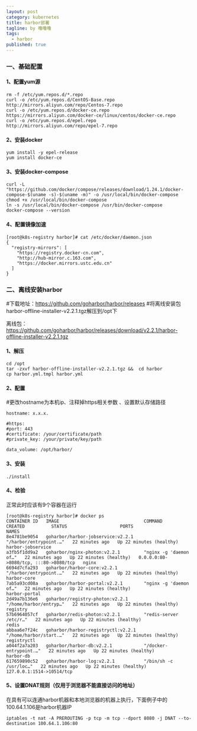 ```yaml
---
layout: post
category: kubernetes
title: harbor部署
tagline: by 噜噜噜
tags: 
  - harbor
published: true
---
```




<!--more-->

### 一、基础配置

#### 1、配置yum源

```
rm -f /etc/yum.repos.d/*.repo
curl -o /etc/yum.repos.d/CentOS-Base.repo http://mirrors.aliyun.com/repo/Centos-7.repo
curl -o /etc/yum.repos.d/docker-ce.repo https://mirrors.aliyun.com/docker-ce/linux/centos/docker-ce.repo
curl -o /etc/yum.repos.d/epel.repo http://mirrors.aliyun.com/repo/epel-7.repo
```

#### 2、安装docker

```
yum install -y epel-release 
yum install docker-ce
```

#### 3、安装docker-compose

```
curl -L "https://github.com/docker/compose/releases/download/1.24.1/docker-compose-$(uname -s)-$(uname -m)" -o /usr/local/bin/docker-compose
chmod +x /usr/local/bin/docker-compose
ln -s /usr/local/bin/docker-compose /usr/bin/docker-compose
docker-compose --version
```

#### 4、配置镜像加速

```
[root@k8s-registry harbor]# cat /etc/docker/daemon.json
{
  "registry-mirrors": [
    "https://registry.docker-cn.com",
    "http://hub-mirror.c.163.com",
    "https://docker.mirrors.ustc.edu.cn"
  ]
}
```



### 二、离线安装harbor

#下载地址：https://github.com/goharbor/harbor/releases
#将离线安装包harbor-offline-installer-v2.2.1.tgz解压到/opt下

离线包：https://github.com/goharbor/harbor/releases/download/v2.2.1/harbor-offline-installer-v2.2.1.tgz

#### 1、解压

```
cd /opt
tar -zxvf harbor-offline-installer-v2.2.1.tgz &&  cd harbor
cp harbor.yml.tmpl harbor.yml
```

#### 2、配置

#更改hostname为本机ip、注释掉https相关参数 、设置默认存储路径

```
hostname: x.x.x.

#https:
#port: 443
#certificate: /your/certificate/path
#private_key: /your/private/key/path

data_volume: /opt/harbor/
```

#### 3、安装

```
./install
```

#### 4、检验

正常此时应该有9个容器在运行

```
[root@k8s-registry harbor]# docker ps
CONTAINER ID   IMAGE                                COMMAND                  CREATED          STATUS                    PORTS                                   NAMES
8e4781be9054   goharbor/harbor-jobservice:v2.2.1    "/harbor/entrypoint.…"   22 minutes ago   Up 22 minutes (healthy)                                           harbor-jobservice
a3fb5f1dd9a2   goharbor/nginx-photon:v2.2.1         "nginx -g 'daemon of…"   22 minutes ago   Up 22 minutes (healthy)   0.0.0.0:80->8080/tcp, :::80->8080/tcp   nginx
6694d7cfa293   goharbor/harbor-core:v2.2.1          "/harbor/entrypoint.…"   22 minutes ago   Up 22 minutes (healthy)                                           harbor-core
7ab5a93cd08a   goharbor/harbor-portal:v2.2.1        "nginx -g 'daemon of…"   22 minutes ago   Up 22 minutes (healthy)                                           harbor-portal
2d49a7b136e6   goharbor/registry-photon:v2.2.1      "/home/harbor/entryp…"   22 minutes ago   Up 22 minutes (healthy)                                           registry
57b6964057cf   goharbor/redis-photon:v2.2.1         "redis-server /etc/r…"   22 minutes ago   Up 22 minutes (healthy)                                           redis
abbaa6e7f24c   goharbor/harbor-registryctl:v2.2.1   "/home/harbor/start.…"   22 minutes ago   Up 22 minutes (healthy)                                           registryctl
a044f2a7a203   goharbor/harbor-db:v2.2.1            "/docker-entrypoint.…"   22 minutes ago   Up 22 minutes (healthy)                                           harbor-db
617659890c52   goharbor/harbor-log:v2.2.1           "/bin/sh -c /usr/loc…"   22 minutes ago   Up 22 minutes (healthy)   127.0.0.1:1514->10514/tcp  
```

#### 5、设置DNAT规则（仅用于浏览器不能直接访问的地址）

在具有可以连通harbor机器和本地浏览器的机器上执行，下面例子中的100.64.1.106是harbor机器IP

```
iptables -t nat -A PREROUTING -p tcp -m tcp --dport 8080 -j DNAT --to-destination 100.64.1.106:80
```

